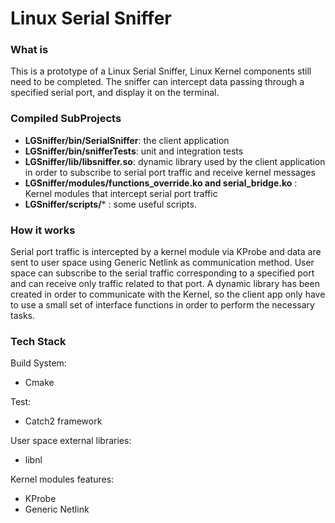 # Linux Serial Sniffer

### What is
This is a prototype of a Linux Serial Sniffer,  Linux Kernel components still need to be completed.
The sniffer can intercept data passing through a specified serial port, and display it on the terminal.

### Compiled SubProjects
- **LGSniffer/bin/SerialSniffer**: the client application
- **LGSniffer/bin/snifferTests**: unit and integration tests
- **LGSniffer/lib/libsniffer.so**: dynamic library used by the client application in order to subscribe to serial port traffic and receive kernel messages
- **LGSniffer/modules/functions_override.ko and serial_bridge.ko** : Kernel modules that intercept serial port traffic
- **LGSniffer/scripts/*** : some useful scripts.

### How it works
Serial port traffic is intercepted by a kernel module via KProbe and data are sent to user space using Generic Netlink as communication method. User space can subscribe to the serial traffic corresponding to a specified port and can receive only traffic related to that port.
A dynamic library has been created in order to communicate with the Kernel, so the client app only have to use a small set of interface functions in order to perform the necessary tasks.

### Tech Stack
Build System:
- Cmake

Test:
- Catch2 framework

User space external libraries:
- libnl

Kernel modules features:
- KProbe
- Generic Netlink